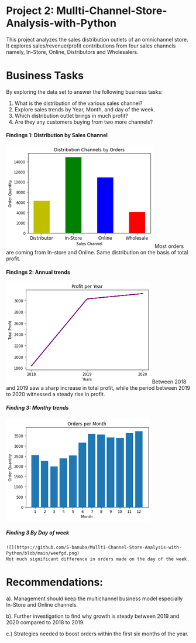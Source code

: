 # Project 2: Mullti-Channel-Store-Analysis-with-Python
This project analyzes the sales distribution outlets of an omnichannel store. It explores sales/revenue/profit contributions from four sales channels namely, In-Store, Online, Distributors and Wholesalers.

# Business Tasks
By exploring the data set to answer the following business tasks:
  1. What is the distribution of the various sales channel?
  2. Explore sales trends by Year, Month, and day of the week.
  3. Which distribution outlet brings in much profit?
  4. Are they any customers buying from two more channels?

#### Findings 1: Distribution by Sales Channel

![](https://github.com/S-banuba/Mullti-Channel-Store-Analysis-with-Python/blob/main/download.png)
Most orders are coming from In-store and Online. Same distribution on the basis of total profit.

#### Findings 2: Annual trends
  
  ![](https://github.com/S-banuba/Mullti-Channel-Store-Analysis-with-Python/blob/main/download%20(1).png)
  Between 2018 and 2019 saw a sharp increase in total profit, while the period between 2019 to 2020 witnessed a steady rise in profit.
  
 
##### Finding 3: Monthy trends

  ![](https://github.com/S-banuba/Mullti-Channel-Store-Analysis-with-Python/blob/main/df.png)
  
  
##### Finding 3 By Day of week

    ![](https://github.com/S-banuba/Mullti-Channel-Store-Analysis-with-Python/blob/main/weefgd.png)
    Not much significant difference in orders made on the day of the week.
    
# Recommendations:
  a). Management should keep the multichannel business model especially In-Store and Online channels.
  
  b). Further investigation to find why growth is steady between 2019 and 2020 compared to 2018 to 2019.
  
  c.) Strategies needed to boost orders within the first six months of the year.
   
    
    
    
